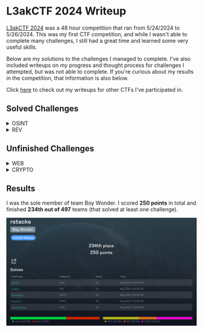 # L3akCTF 2024 Writeup

[L3akCTF 2024](https://github.com/L3AK-TEAM/L3akCTF-2024-public) was a 48 hour competition that ran from 5/24/2024 to 5/26/2024. This was my first CTF competition, and while I wasn't able to complete many
challenges, I still had a great time and learned some very useful skills.

Below are my solutions to the challenges I managed to complete. I've also included writeups on my progress and thought process for challenges I attempted, but was not able to complete. If you're
curious about my results in the competition, that information is also below.

Click [here](https://github.com/rstacks/ctf-writeups) to check out my writeups for other CTFs I've participated in.

## Solved Challenges

<details>
  <summary>OSINT</summary>
  
  * [Gameplay-1](https://github.com/rstacks/L3akCTF2024-writeup/blob/master/OSINT/Gameplay-1.md)
  * [Geosint-1](https://github.com/rstacks/L3akCTF2024-writeup/blob/master/OSINT/Geosint-1.md)
    
</details>

<details>
  <summary>REV</summary>

  * [Hidden](https://github.com/rstacks/L3akCTF2024-writeup/blob/master/REV/Hidden/Hidden.md)
    
</details>

## Unfinished Challenges

<details>
  <summary>WEB</summary>

  * [Simple calculator](https://github.com/rstacks/L3akCTF2024-writeup/blob/master/WEB/SimpleCalculator_UNFINISHED.md)

</details>

<details>
  <summary>CRYPTO</summary>

  * [Really Simple Algorithm](https://github.com/rstacks/L3akCTF2024-writeup/blob/master/CRYPTO/ReallySimpleAlgorithm/ReallySimpleAlgorithm_UNFINISHED.md)
  
</details>

## Results

I was the sole member of team Boy Wonder. I scored **250 points** in total and finished **234th out of 497** teams (that solved at least one challenge).

![Results image](results.png)
